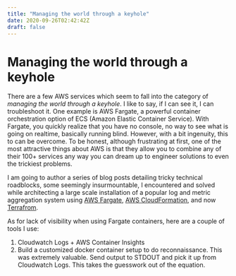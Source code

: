 ```yaml
---
title: "Managing the world through a keyhole"
date: 2020-09-26T02:42:42Z
draft: false
---
```

# Managing the world through a keyhole

There are a few AWS services which seem to fall into the category of *managing the world through a keyhole*.  I like to say, if I can see it, I can troubleshoot it.  One example is AWS Fargate, a powerful container orchestration option of ECS (Amazon Elastic Container Service).  With Fargate, you quickly realize that you have no console, no way to see what is going on realtime, basically running blind.  However, with a bit ingenuity, this to can be overcome.  To be honest, although frustrating at first, one of the most attractive things about AWS is that they allow you to combine any of their 100+ services any way you can dream up to engineer solutions to even the trickiest problems.  

I am going to author a series of blog posts detailing tricky technical roadblocks, some seemingly insurmountable, I encountered and solved while architecting a large scale installation of a popular log and metric aggregation system using [AWS Fargate](https://aws.amazon.com/fargate/), [AWS CloudFormation](https://aws.amazon.com/cloudformation/), and now [Terrafrom](https://www.terraform.io/).  

As for lack of visibility when using Fargate containers, here are a couple of tools I use:
1. Cloudwatch Logs + AWS Container Insights
2. Build a customized docker container setup to do reconnaissance.  This was extremely valuable.  Send output to STDOUT and pick it up from Cloudwatch Logs.  This takes the guesswork out of the equation.
